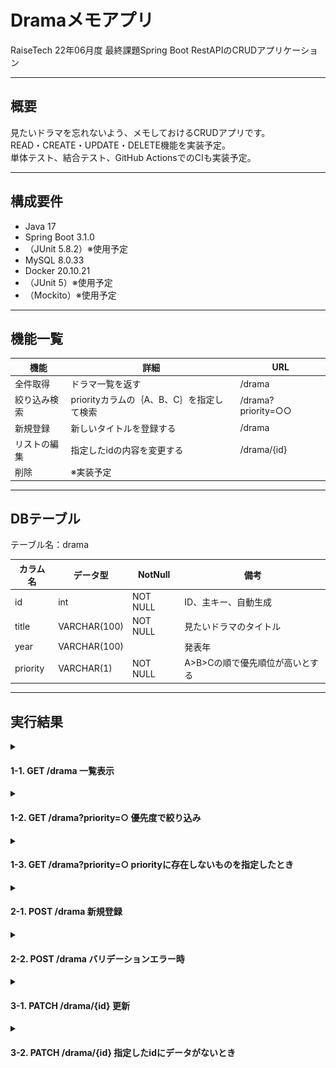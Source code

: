# Dramaメモアプリ
RaiseTech 22年06月度 最終課題Spring Boot RestAPIのCRUDアプリケーション

---
## 概要
見たいドラマを忘れないよう、メモしておけるCRUDアプリです。  
READ・CREATE・UPDATE・DELETE機能を実装予定。  
単体テスト、結合テスト、GitHub ActionsでのCIも実装予定。

---
## 構成要件
* Java 17
* Spring Boot 3.1.0
* （JUnit 5.8.2）※使用予定
* MySQL 8.0.33
* Docker 20.10.21
* （JUnit 5）※使用予定
* （Mockito）※使用予定

---
## 機能一覧

| 機能 | 詳細 | URL |
| ------------ | ------------- | ------------- |
| 全件取得 | ドラマ一覧を返す | /drama |
| 絞り込み検索 | priorityカラムの｛A、B、C｝を指定して検索 | /drama?priority=○○ |
| 新規登録 | 新しいタイトルを登録する | /drama |
| リストの編集 | 指定したidの内容を変更する | /drama/{id} |
| 削除 | ※実装予定 |  |


---

## DBテーブル
テーブル名：drama  

| カラム名 | データ型 | NotNull | 備考 |
| ------------ | ------------- | ------------- | ------------- | 
| id | int | NOT NULL | ID、主キー、自動生成 |
| title | VARCHAR(100) | NOT NULL | 見たいドラマのタイトル |
| year | VARCHAR(100)  |  | 発表年 |
| priority | VARCHAR(1) | NOT NULL | A>B>Cの順で優先順位が高いとする |

---

## 実行結果
<details>
<summary><h4> 1-1. GET /drama 一覧表示 </h4></summary>

![](imgs/2023-06-29-14-45-06.png)
</details>
<details>
<summary><h4> 1-2. GET /drama?priority=○ 優先度で絞り込み </h4></summary>

![](imgs/2023-06-29-14-47-38.png)
</details>
<details>
<summary><h4> 1-3. GET /drama?priority=○ priorityに存在しないものを指定したとき </h4></summary>

<h5>●指定した優先度のものがデータベースに存在しない場合</h5>

![](imgs/2023-07-10-11-29-09.png)
<h5>●ABC以外のものを指定した場合</h5>

![](imgs/2023-07-10-11-30-54.png)
</details>
<details>
<summary><h4> 2-1. POST /drama 新規登録</h4></summary>
<h5>ResponseBody</h5>

![](imgs/2023-06-29-14-35-02.png)
<h5>ResponseHeader</h5>

![](imgs/2023-06-29-14-35-52.png)
</details>
<details>
<summary><h4> 2-2. POST /drama バリデーションエラー時</h4></summary>

![](imgs/2023-06-29-14-41-28.png)
</details>
<details>
<summary><h4> 3-1. PATCH /drama/{id} 更新</h4></summary>

![](imgs/2023-07-13-11-53-26.png)
</details>
<details>
<summary><h4> 3-2. PATCH /drama/{id} 指定したidにデータがないとき</h4></summary>

![](imgs/2023-07-13-11-58-58.png)
</details>